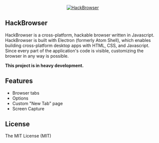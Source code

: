 <p align="center"><a href="http://www.hackbrowser.com/"><img src="http://www.hackbrowser.com/images/github-readme-image.png" alt="HackBrowser" /></a></p>

## HackBrowser

HackBrowser is a cross-platform, hackable browser written in Javascript. HackBrowser is built with Electron (formerly Atom Shell), which enables building cross-platform desktop apps with HTML, CSS, and Javascript. Since every part of the application's code is visible, customizing the browser in any way is possible. 

**This project is in heavy development.**

## Features

- Browser tabs
- Options
- Custom "New Tab" page
- Screen Capture


## License

The MIT License (MIT)

